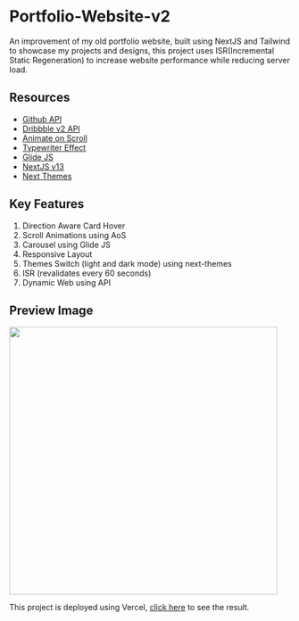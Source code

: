 # Portfolio-Website-v2
An improvement of my old portfolio website, built using NextJS and Tailwind to showcase my projects and designs, this project uses ISR(Incremental Static Regeneration) to increase website performance while reducing server load. 

## Resources
- [Github API](https://api.github.com)
- [Dribbble v2 API](https://developer.dribbble.com/v2/)
- [Animate on Scroll](https://www.npmjs.com/package/aos)
- [Typewriter Effect](https://www.npmjs.com/package/typewriter-effect)
- [Glide JS](https://glidejs.com/)
- [NextJS v13](https://nextjs.org/)
- [Next Themes](https://www.npmjs.com/package/next-themes)

## Key Features
1. Direction Aware Card Hover
2. Scroll Animations using AoS
3. Carousel using Glide JS
4. Responsive Layout
5. Themes Switch (light and dark mode) using next-themes
6. ISR (revalidates every 60 seconds)
7. Dynamic Web using API

## Preview Image
<img src="https://raw.githubusercontent.com/ervin-sungkono/web-assets/master/images/Javascript-2D-Chess-Game.png" width=480/>

This project is deployed using Vercel, [click here](https://ervin-sungkono.vercel.app) to see the result.
